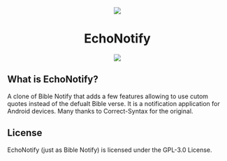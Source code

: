 <div align="center">
  <img src=".assets/illustration.svg" />
  <h1>EchoNotify</h1>
  <p>
  <a href="LICENSE"><img src="https://img.shields.io/badge/License-GPL_v3-green.svg" /></a>
</div>


## What is EchoNotify?

A clone of Bible Notify that adds a few features allowing to use cutom quotes instead of the defualt Bible verse. It is a notification application for Android devices. Many thanks to  Correct-Syntax for the original.


## License

EchoNotify (just as Bible Notify) is licensed under the GPL-3.0 License.
